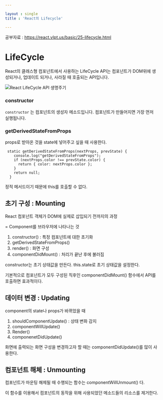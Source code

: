 ```yaml
---

layout : single
title : 'React의 Lifecycle'

---
```


공부자료 : https://react.vlpt.us/basic/25-lifecycle.html



# LifeCycle  

React의 클래스형 컴포넌트에서 사용하는 LifeCycle API는 컴포넌트가 DOM위에 생성되거나, 업데이트 되거나, 사라질 때 호출되는 API입니다. 



![React LifeCycle API 생명주기](https://media.vlpt.us/images/760kry/post/c309e243-32f6-4b5c-86d4-e1147a4905a2/image.png)



### constructor

`constructor` 는 컴포넌트의 생성자 메소드입니다. 컴포넌트가 만들어지면 가장 먼저 실행됩니다. 



### getDerivedStateFromProps

props로 받아온 것을 state에 넣어주고 싶을 때 사용한다. 

```react
 static getDerivedStateFromProps(nextProps, prevState) {
    console.log("getDerivedStateFromProps");
    if (nextProps.color !== prevState.color) {
      return { color: nextProps.color };
    }
    return null;
  }
```

정적 메서드이기 때문에 this를 호출할 수 없다. 







## 초기 구성 : Mounting

React 컴포넌트 객체가 DOM에 실제로 삽입되기 전까지의 과정

= Component를 브라우저에 나타나는 것 

1. constructor() : 특정 컴포넌트에 대한 초기화 
2. getDerivedStateFromProps()
3. render() : 화면 구성 
4. componentDidMount() : 처리가 끝난 후에 불러짐 

constructor는 초기 상태값을 만든다. this.state로 초기 상태값을 설정한다. 

기본적으로 컴포넌트가 모두 구성된 직후인 componentDidMount() 함수에서 API를 호출하면 효과적이다. 



## 데이터 변경 : Updating

component의 state나 props가 바뀌었을 때 

1. shouldComponentUpdate() : 상태 변화 감지 
2. componentWillUpdate()
3. Render()
4. componenetDidUpdate()

 화면에 출력되는 화면 구성을 변경하고자 할 때는 componentDidUpdate()를 많이 사용한다.



## 컴포넌트 해체 : Unmounting

컴포넌트가 마운팅 해제될 때 수행되는 함수는 componentWillUnmount() 다. 

이 함수를 이용해서 컴포넌트의 동작을 위해 사용되었던 메소드들의 리소스를 제거한다. 